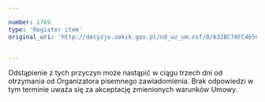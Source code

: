 ```yaml
---

number: 1769
type: 'Register item'
original_uri: 'http://decyzje.uokik.gov.pl/nd_wz_um.nsf/0/632BC78FC465C26CC1257674003CDF27?OpenDocument'


---
```


Odstąpienie z tych przyczyn może nastąpić w ciągu trzech dni od otrzymania od Organizatora pisemnego zawiadomienia. Brak odpowiedzi w tym terminie uważa się za akceptację zmienionych warunków Umowy.
